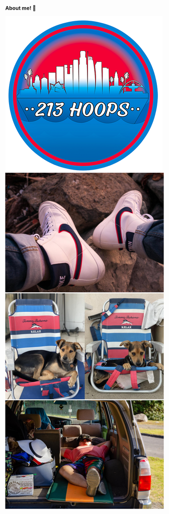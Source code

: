 ### About me! 👋

![213Hoops](https://github.com/nielspineda/nielspineda/blob/master/Photos/213HoopsR_B.png)
![Sneakers](https://github.com/nielspineda/nielspineda/blob/master/Photos/Sneakers.jpg)
![Kona](https://github.com/nielspineda/nielspineda/blob/master/Photos/Kona.jpg)
![Car Camping](https://github.com/nielspineda/nielspineda/blob/master/Photos/CarCamping.jpg)
